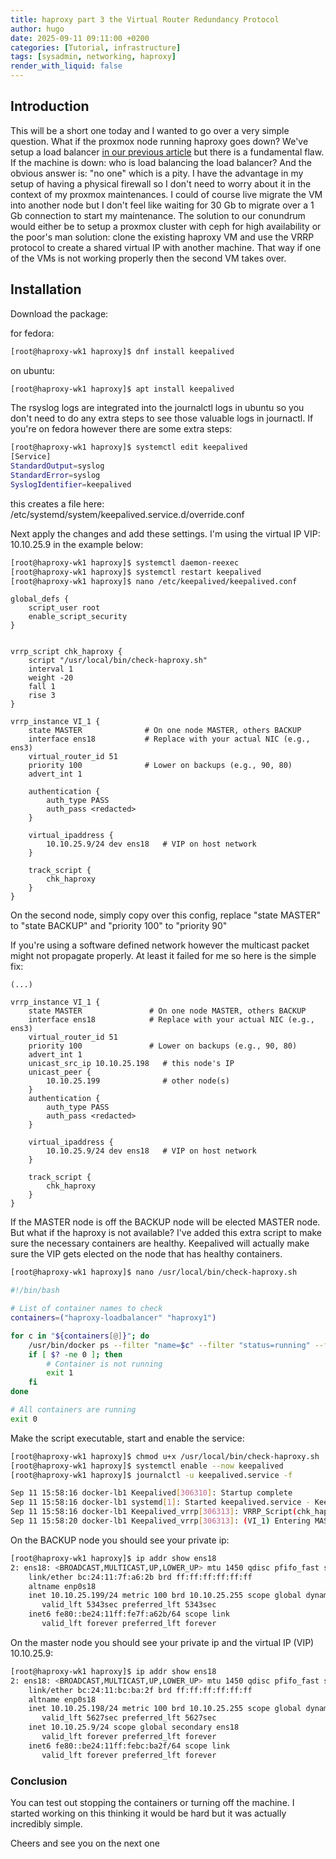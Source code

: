 ```yaml
---
title: haproxy part 3 the Virtual Router Redundancy Protocol  
author: hugo
date: 2025-09-11 09:11:00 +0200
categories: [Tutorial, infrastructure]
tags: [sysadmin, networking, haproxy]
render_with_liquid: false
---
```



## Introduction 

This will be a short one today and I wanted to go over a very simple question. What if the proxmox node running haproxy goes down? We've setup a load balancer [in our previous article](https://chirpy.thekor.eu/posts/haproxy-part-two/) but there is a fundamental flaw. If the machine is down: who is load balancing the load balancer? And the obvious answer is: "no one" which is a pity. I have the advantage in my setup of having a physical firewall so I don't need to worry about it in the context of my proxmox maintenances. I could of course live migrate the VM into another node but I don't feel like waiting for 30 Gb to migrate over a 1 Gb connection to start my maintenance. The solution to our conundrum would either be to setup a proxmox cluster with ceph for high availability or the poor's man solution: clone the existing haproxy VM and use the VRRP protocol to create a shared virtual IP with another machine. That way if one of the VMs is not working properly then the second VM takes over. 


## Installation

Download the package:

for fedora:
```bash
[root@haproxy-wk1 haproxy]$ dnf install keepalived
```
on ubuntu: 

```bash
[root@haproxy-wk1 haproxy]$ apt install keepalived

```

The rsyslog logs are integrated into the journalctl logs in ubuntu so you don't need to do any extra steps to see those valuable logs in journactl. If you're on fedora however there are some extra steps:


```bash
[root@haproxy-wk1 haproxy]$ systemctl edit keepalived
[Service]
StandardOutput=syslog
StandardError=syslog
SyslogIdentifier=keepalived


```
this creates a file here: /etc/systemd/system/keepalived.service.d/override.conf

Next apply the changes and add these settings. I'm using the virtual IP VIP: 10.10.25.9 in the example below: 

```bash
[root@haproxy-wk1 haproxy]$ systemctl daemon-reexec
[root@haproxy-wk1 haproxy]$ systemctl restart keepalived
[root@haproxy-wk1 haproxy]$ nano /etc/keepalived/keepalived.conf
```

```text
global_defs {
    script_user root
    enable_script_security
}


vrrp_script chk_haproxy {
    script "/usr/local/bin/check-haproxy.sh"
    interval 1
    weight -20
    fall 1
    rise 3
}

vrrp_instance VI_1 {
    state MASTER              # On one node MASTER, others BACKUP
    interface ens18           # Replace with your actual NIC (e.g., ens3)
    virtual_router_id 51
    priority 100              # Lower on backups (e.g., 90, 80)
    advert_int 1

    authentication {
        auth_type PASS
        auth_pass <redacted>
    }

    virtual_ipaddress {
        10.10.25.9/24 dev ens18   # VIP on host network
    }

    track_script {
        chk_haproxy
    }
}
```

On the second node, simply copy over this config, replace "state MASTER" to "state BACKUP" and "priority 100" to "priority 90"

If you're using a software defined network however the multicast packet might not propagate properly. At least it failed for me so here is the simple fix: 


```text
(...)

vrrp_instance VI_1 {
    state MASTER               # On one node MASTER, others BACKUP
    interface ens18            # Replace with your actual NIC (e.g., ens3)
    virtual_router_id 51
    priority 100               # Lower on backups (e.g., 90, 80)
    advert_int 1
    unicast_src_ip 10.10.25.198   # this node's IP
    unicast_peer {
        10.10.25.199              # other node(s)
    }
    authentication {
        auth_type PASS
        auth_pass <redacted>
    }

    virtual_ipaddress {
        10.10.25.9/24 dev ens18   # VIP on host network
    }

    track_script {
        chk_haproxy
    }
}
```

If the MASTER node is off the BACKUP node will be elected MASTER node. But what if the haproxy is not available? I've added this extra script to make sure the necessary containers are healthy. Keepalived will actually make sure the VIP gets elected on the node that has healthy containers. 

```bash
[root@haproxy-wk1 haproxy]$ nano /usr/local/bin/check-haproxy.sh

#!/bin/bash

# List of container names to check
containers=("haproxy-loadbalancer" "haproxy1")

for c in "${containers[@]}"; do
    /usr/bin/docker ps --filter "name=$c" --filter "status=running" --format '{{.Names}}' | grep -q "$c"
    if [ $? -ne 0 ]; then
        # Container is not running
        exit 1
    fi
done

# All containers are running
exit 0

```

Make the script executable, start and enable the service:

```bash
[root@haproxy-wk1 haproxy]$ chmod u+x /usr/local/bin/check-haproxy.sh
[root@haproxy-wk1 haproxy]$ systemctl enable --now keepalived
[root@haproxy-wk1 haproxy]$ journalctl -u keepalived.service -f

Sep 11 15:58:16 docker-lb1 Keepalived[306310]: Startup complete
Sep 11 15:58:16 docker-lb1 systemd[1]: Started keepalived.service - Keepalive Daemon (LVS and VRRP).
Sep 11 15:58:16 docker-lb1 Keepalived_vrrp[306313]: VRRP_Script(chk_haproxy) succeeded
Sep 11 15:58:20 docker-lb1 Keepalived_vrrp[306313]: (VI_1) Entering MASTER STATE
```

On the BACKUP node you should see your private ip:
```bash
[root@haproxy-wk1 haproxy]$ ip addr show ens18
2: ens18: <BROADCAST,MULTICAST,UP,LOWER_UP> mtu 1450 qdisc pfifo_fast state UP group default qlen 1000
    link/ether bc:24:11:7f:a6:2b brd ff:ff:ff:ff:ff:ff
    altname enp0s18
    inet 10.10.25.199/24 metric 100 brd 10.10.25.255 scope global dynamic ens18
       valid_lft 5343sec preferred_lft 5343sec
    inet6 fe80::be24:11ff:fe7f:a62b/64 scope link 
       valid_lft forever preferred_lft forever
```

On the master node you should see your private ip and the virtual IP (VIP) 10.10.25.9:

```bash
[root@haproxy-wk1 haproxy]$ ip addr show ens18
2: ens18: <BROADCAST,MULTICAST,UP,LOWER_UP> mtu 1450 qdisc pfifo_fast state UP group default qlen 1000
    link/ether bc:24:11:bc:ba:2f brd ff:ff:ff:ff:ff:ff
    altname enp0s18
    inet 10.10.25.198/24 metric 100 brd 10.10.25.255 scope global dynamic ens18
       valid_lft 5627sec preferred_lft 5627sec
    inet 10.10.25.9/24 scope global secondary ens18
       valid_lft forever preferred_lft forever
    inet6 fe80::be24:11ff:febc:ba2f/64 scope link 
       valid_lft forever preferred_lft forever
```


### Conclusion

You can test out stopping the containers or turning off the machine. I started working on this thinking it would be hard but it was actually incredibly simple. 

Cheers and see you on the next one